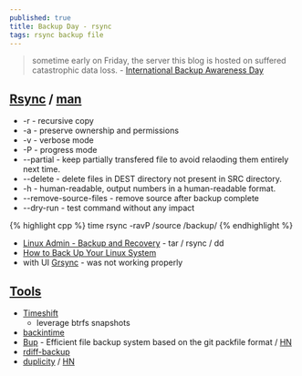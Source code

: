 ```yaml
---
published: true
title: Backup Day - rsync
tags: rsync backup file
---
```

> sometime early on Friday, the server this blog is hosted on suffered catastrophic data loss.  - [International Backup Awareness Day](https://blog.codinghorror.com/international-backup-awareness-day/)

## [Rsync](https://www.howtogeek.com/427480/how-to-back-up-your-linux-system/) / [man](https://linux.die.net/man/1/rsync)

- -r - recursive copy
- -a - preserve ownership and permissions
- -v - verbose mode
- -P - progress mode
- --partial - keep partially transfered file to avoid relaoding them entirely next time.
- --delete - delete files in DEST directory not present in SRC directory.
- -h - human-readable, output numbers in a human-readable format.
- --remove-source-files - remove source after backup complete
- --dry-run - test command without any impact

{% highlight cpp %}
time rsync -ravP /source /backup/
{% endhighlight %}


- [Linux Admin - Backup and Recovery](https://www.tutorialspoint.com/linux_admin/linux_admin_backup_and_recovery.htm) - tar / rsync / dd 
- [How to Back Up Your Linux System](https://www.howtogeek.com/427480/how-to-back-up-your-linux-system/)
- with UI [Grsync](http://www.opbyte.it/grsync/) - was not working properly

## [Tools](https://www.maketecheasier.com/time-machine-alternatives-linux/)
- [Timeshift](https://github.com/teejee2008/timeshift)
	- leverage btrfs snapshots
- [backintime](https://github.com/bit-team/backintime)
- [	Bup](https://github.com/bup/bup) - Efficient file backup system based on the git packfile format  / [HN](https://news.ycombinator.com/item?id=7245297)
- [rdiff-backup](https://rdiff-backup.net/) 
- [duplicity](http://duplicity.nongnu.org/) / [HN](https://news.ycombinator.com/item?id=6712244)
